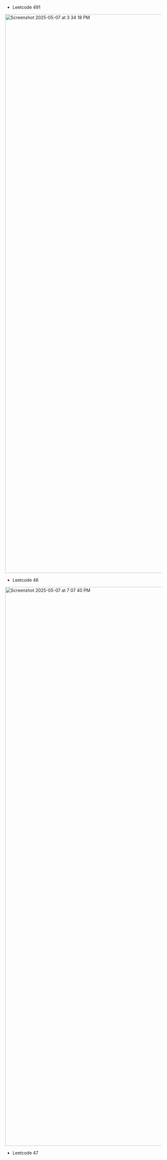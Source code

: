 - Leetcode 491
<img width="1792" alt="Screenshot 2025-05-07 at 3 34 18 PM" src="https://github.com/user-attachments/assets/3e0678b2-eb12-417e-9936-8b6b41c20e3b" />

- Leetcode 46
<img width="1792" alt="Screenshot 2025-05-07 at 7 07 40 PM" src="https://github.com/user-attachments/assets/5e8ca319-bca7-4486-8c90-e3e7f953bda6" />

- Leetcode 47
